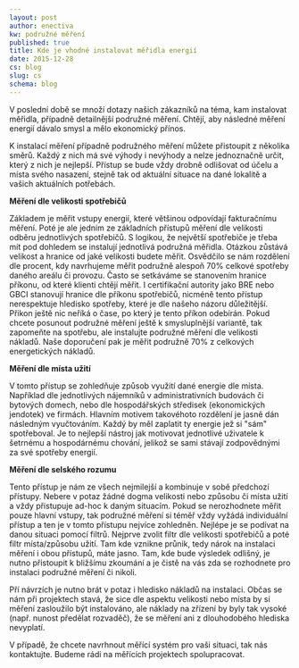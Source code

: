 ```yaml
---
layout: post
author: enectiva
kw: podružné měření
published: true
title: Kde je vhodné instalovat měřidla energií
date: 2015-12-28
cs: blog
slug: cs
schema: blog
---
```



V poslední době se množí dotazy našich zákazníků na téma, kam instalovat měřidla, případně detailnější podružné měření. Chtějí, aby následné měření energií dávalo smysl a mělo ekonomický přínos.

K instalací měření případně podružného měření můžete přistoupit z několika směrů. Každý z nich má své výhody i nevýhody a nelze jednoznačně určit, který z nich je nejlepší. Přístup se bude vždy drobně odlišovat od účelu a místa svého nasazení, stejně tak od aktuální situace na dané lokalitě a vašich aktuálních potřebách.

**Měření dle velikosti spotřebičů**

Základem je měřit vstupy energií, které většinou odpovídají fakturačnímu měření. Poté je ale jedním ze základních přístupů měření dle velikosti odběru jednotlivých spotřebičů. S logikou, že největší spotřebiče je třeba mít pod dohledem se instalují jednotlivá podružná měřidla. Otázkou zůstává velikost a hranice od jaké velikosti budete měřit. Osvědčilo se nám rozdělení dle procent, kdy navrhujeme měřit podružně alespoň 70% celkové spotřeby daného areálu či provozu. Často se setkáváme se stanovením hranice příkonu, od které klienti chtějí měřit. I certifikační autority jako BRE nebo GBCI stanovují hranice dle příkonu spotřebičů, nicméně tento přístup nerespektuje hledisko spotřeby, které je dle našeho názoru důležitější. Přikon ještě nic neříká o čase, po který je tento příkon odebírán. Pokud chcete posunout podružné měření ještě k smysluplnější variantě, tak zapomeňte na spotřebu, ale instalujte podružné měření dle velikosti nákladů. Naše doporučení pak je měřit podružně 70% z celkových energetických nákladů.

**Měření dle místa užití**

V tomto přístup se zohledňuje způsob využití dané energie dle místa. Například dle jednotlivých nájemníků v administrativních budovách či bytových domech, nebo dle hospodářských středisek (ekonomických jendotek) ve firmách. Hlavním motivem takovéhoto rozdělení je jasně dán následným vyučtováním. Každý by měl zaplatit ty energie jež si "sám" spotřeboval. Je to nejlepší nástroj jak motivovat jednotlivé uživatele k šetrnému a hospodárnému chování, jelikož se sami stávají zodpovědnými za své spotřeby energií.

**Měření dle selského rozumu**

Tento přístup je nám ze všech nejmilejší a kombinuje v sobě předchozí přístupy. Nebere v potaz žádné dogma velikosti nebo způsobu či místa užití a vždy přistupuje ad-hoc k daným situacím. Pokud se nerozhodnete měřit pouze hlavní vstupy, tak podružné měření si téměř vždy vyžádá individuální přístup a ten je v tomto přístupu nejvíce zohledněn. Nejlépe je se podívat na danou situaci pomocí filtrů. Nejprve zvolit filtr dle velikosti spotřebičů a poté filtr místa/způsobu užití. Tam kde vznikne průnik, tedy nárok na instalaci měření i obou přístupů, máte jasno. Tam, kde bude výsledek odlišný, je nutno přistoupit k bližšímu zkoumání a je čistě na vás zda se rozhodnete pro instalaci podružné měření či nikoli.

Pří návrzích je nutno brát v potaz i hledisko nákladů na instalaci. Občas se nám při projektech stavá, že sice dle aspektu velikosti nebo místa by si měření zasloužilo být instalováno, ale náklady na zřízení by byly tak vysoké (např. nunost předělat rozvaděč), že se měření ani z dlouhodobého hlediska nevyplatí.

V případě, že chcete navrhnout měřící systém pro vaši situaci, tak nás kontaktujte. Budeme rádi na měřících projektech spolupracovat.
